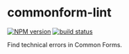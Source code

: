 commonform-lint
===============

[![NPM version](https://img.shields.io/npm/v/commonform-lint.svg)](https://www.npmjs.com/package/commonform-lint)
[![build status](https://img.shields.io/travis/commonform/commonform-lint.svg)](http://travis-ci.org/commonform/commonform-lint)

Find technical errors in Common Forms.
